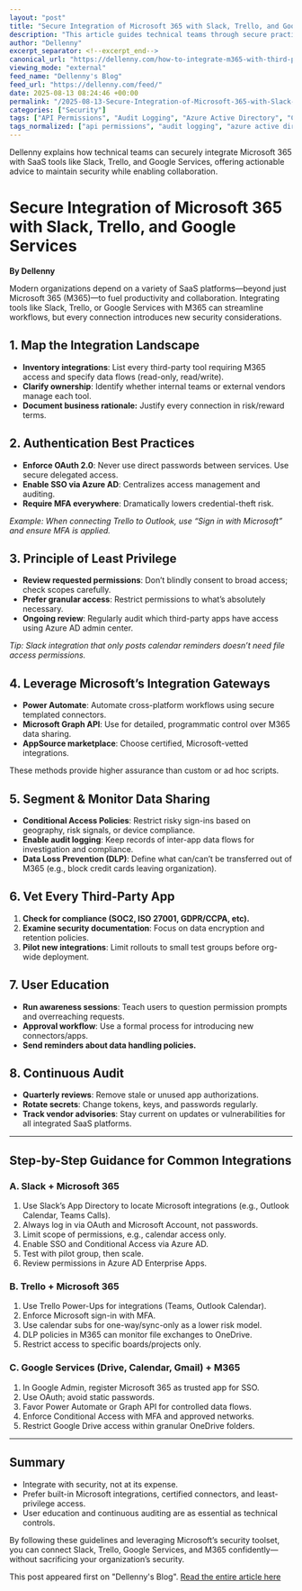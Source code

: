 ```yaml
---
layout: "post"
title: "Secure Integration of Microsoft 365 with Slack, Trello, and Google Services"
description: "This article guides technical teams through secure practices for integrating Microsoft 365 with popular third-party SaaS platforms (Slack, Trello, Google Services). It covers authentication, permission management, compliance, data protection, and risk mitigation strategies using tools like Azure Active Directory and Power Automate, with actionable steps and checks for IT pros."
author: "Dellenny"
excerpt_separator: <!--excerpt_end-->
canonical_url: "https://dellenny.com/how-to-integrate-m365-with-third-party-saas-tools-slack-trello-google-services-without-breaking-security/"
viewing_mode: "external"
feed_name: "Dellenny's Blog"
feed_url: "https://dellenny.com/feed/"
date: 2025-08-13 08:24:46 +00:00
permalink: "/2025-08-13-Secure-Integration-of-Microsoft-365-with-Slack-Trello-and-Google-Services.html"
categories: ["Security"]
tags: ["API Permissions", "Audit Logging", "Azure Active Directory", "Compliance", "Conditional Access", "Data Loss Prevention", "DLP Policies", "Enterprise Apps", "Google Services", "Least Privilege", "Microsoft 365", "Microsoft Graph API", "Multi Factor Authentication", "OAuth 2.0", "Posts", "Power Automate", "SaaS Security", "Security", "Single Sign On", "Slack Integration", "SSO", "Trello Integration"]
tags_normalized: ["api permissions", "audit logging", "azure active directory", "compliance", "conditional access", "data loss prevention", "dlp policies", "enterprise apps", "google services", "least privilege", "microsoft 365", "microsoft graph api", "multi factor authentication", "oauth 2dot0", "posts", "power automate", "saas security", "security", "single sign on", "slack integration", "sso", "trello integration"]
---
```


Dellenny explains how technical teams can securely integrate Microsoft 365 with SaaS tools like Slack, Trello, and Google Services, offering actionable advice to maintain security while enabling collaboration.<!--excerpt_end-->

# Secure Integration of Microsoft 365 with Slack, Trello, and Google Services

**By Dellenny**

Modern organizations depend on a variety of SaaS platforms—beyond just Microsoft 365 (M365)—to fuel productivity and collaboration. Integrating tools like Slack, Trello, or Google Services with M365 can streamline workflows, but every connection introduces new security considerations.

## 1. Map the Integration Landscape

- **Inventory integrations**: List every third-party tool requiring M365 access and specify data flows (read-only, read/write).
- **Clarify ownership**: Identify whether internal teams or external vendors manage each tool.
- **Document business rationale:** Justify every connection in risk/reward terms.

## 2. Authentication Best Practices

- **Enforce OAuth 2.0**: Never use direct passwords between services. Use secure delegated access.
- **Enable SSO via Azure AD**: Centralizes access management and auditing.
- **Require MFA everywhere**: Dramatically lowers credential-theft risk.

*Example: When connecting Trello to Outlook, use “Sign in with Microsoft” and ensure MFA is applied.*

## 3. Principle of Least Privilege

- **Review requested permissions**: Don’t blindly consent to broad access; check scopes carefully.
- **Prefer granular access**: Restrict permissions to what’s absolutely necessary.
- **Ongoing review**: Regularly audit which third-party apps have access using Azure AD admin center.

*Tip: Slack integration that only posts calendar reminders doesn’t need file access permissions.*

## 4. Leverage Microsoft’s Integration Gateways

- **Power Automate**: Automate cross-platform workflows using secure templated connectors.
- **Microsoft Graph API**: Use for detailed, programmatic control over M365 data sharing.
- **AppSource marketplace**: Choose certified, Microsoft-vetted integrations.

These methods provide higher assurance than custom or ad hoc scripts.

## 5. Segment & Monitor Data Sharing

- **Conditional Access Policies**: Restrict risky sign-ins based on geography, risk signals, or device compliance.
- **Enable audit logging**: Keep records of inter-app data flows for investigation and compliance.
- **Data Loss Prevention (DLP)**: Define what can/can’t be transferred out of M365 (e.g., block credit cards leaving organization).

## 6. Vet Every Third-Party App

1. **Check for compliance (SOC2, ISO 27001, GDPR/CCPA, etc).**
2. **Examine security documentation**: Focus on data encryption and retention policies.
3. **Pilot new integrations**: Limit rollouts to small test groups before org-wide deployment.

## 7. User Education

- **Run awareness sessions**: Teach users to question permission prompts and overreaching requests.
- **Approval workflow**: Use a formal process for introducing new connectors/apps.
- **Send reminders about data handling policies.**

## 8. Continuous Audit

- **Quarterly reviews**: Remove stale or unused app authorizations.
- **Rotate secrets**: Change tokens, keys, and passwords regularly.
- **Track vendor advisories**: Stay current on updates or vulnerabilities for all integrated SaaS platforms.

---

## Step-by-Step Guidance for Common Integrations

### A. Slack + Microsoft 365

1. Use Slack’s App Directory to locate Microsoft integrations (e.g., Outlook Calendar, Teams Calls).
2. Always log in via OAuth and Microsoft Account, not passwords.
3. Limit scope of permissions, e.g., calendar access only.
4. Enable SSO and Conditional Access via Azure AD.
5. Test with pilot group, then scale.
6. Review permissions in Azure AD Enterprise Apps.

### B. Trello + Microsoft 365

1. Use Trello Power-Ups for integrations (Teams, Outlook Calendar).
2. Enforce Microsoft sign-in with MFA.
3. Use calendar subs for one-way/sync-only as a lower risk model.
4. DLP policies in M365 can monitor file exchanges to OneDrive.
5. Restrict access to specific boards/projects only.

### C. Google Services (Drive, Calendar, Gmail) + M365

1. In Google Admin, register Microsoft 365 as trusted app for SSO.
2. Use OAuth; avoid static passwords.
3. Favor Power Automate or Graph API for controlled data flows.
4. Enforce Conditional Access with MFA and approved networks.
5. Restrict Google Drive access within granular OneDrive folders.

---

## Summary

- Integrate with security, not at its expense.
- Prefer built-in Microsoft integrations, certified connectors, and least-privilege access.
- User education and continuous auditing are as essential as technical controls.

By following these guidelines and leveraging Microsoft’s security toolset, you can connect Slack, Trello, Google Services, and M365 confidently—without sacrificing your organization’s security.

This post appeared first on "Dellenny's Blog". [Read the entire article here](https://dellenny.com/how-to-integrate-m365-with-third-party-saas-tools-slack-trello-google-services-without-breaking-security/)
